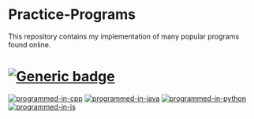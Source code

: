 # Practice-Programs

This repository contains my implementation of many popular programs found online.

# [![Generic badge](https://img.shields.io/badge/Total%20Count-75-brightgreen.svg)](https://shields.io/)

[![programmed-in-cpp](https://img.shields.io/badge/Programmed%20using%20C++-74-blue.svg)]() [![programmed-in-java](https://img.shields.io/badge/Programmed%20using%20Java-0-red.svg)]() [![programmed-in-python](https://img.shields.io/badge/Programmed%20using%20Python-0-green.svg)]() [![programmed-in-js](https://img.shields.io/badge/Programmed%20using%20Javascript-0-yellow.svg)]()